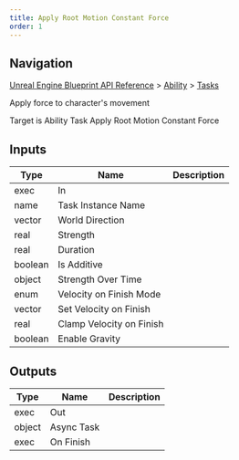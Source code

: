 ```yaml
---
title: Apply Root Motion Constant Force
order: 1
---
```

## Navigation

[Unreal Engine Blueprint API Reference](https://dev.epicgames.com/documentation/en-us/unreal-engine/BlueprintAPI) > [Ability](https://dev.epicgames.com/documentation/en-us/unreal-engine/BlueprintAPI/Ability) > [Tasks](https://dev.epicgames.com/documentation/en-us/unreal-engine/BlueprintAPI/Ability/Tasks)

Apply force to character's movement

Target is Ability Task Apply Root Motion Constant Force

## Inputs

| Type | Name | Description |
| --- | --- | --- |
| exec | In |  |
| name | Task Instance Name |  |
| vector | World Direction |  |
| real | Strength |  |
| real | Duration |  |
| boolean | Is Additive |  |
| object | Strength Over Time |  |
| enum | Velocity on Finish Mode |  |
| vector | Set Velocity on Finish |  |
| real | Clamp Velocity on Finish |  |
| boolean | Enable Gravity |  |

## Outputs

| Type | Name | Description |
| --- | --- | --- |
| exec | Out |  |
| object | Async Task |  |
| exec | On Finish |  |
